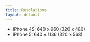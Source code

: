 ```yaml
---
title: Resolutions
layout: default
---
```


 * iPhone 4S: 640 x 960 (320 x 480)
 * iPhone 5: 640 x 1136 (320 x 568)
